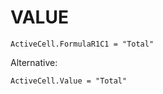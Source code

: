 # VALUE

```vba
ActiveCell.FormulaR1C1 = "Total"
```

Alternative:

```vba
ActiveCell.Value = "Total"
```
